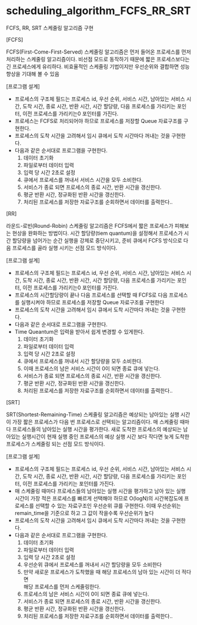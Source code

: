 # scheduling_algorithm_FCFS_RR_SRT
FCFS, RR, SRT 스케줄링 알고리즘 구현

[FCFS]

FCFS(First-Come-First-Served) 스케줄링 알고리즘은 먼저 들어온 프로세스를 먼저 처리하는 스케줄링 알고리즘이다.
비선점 모드로 동작하기 때문에 짧은 프로세스보다는 긴 프로세스에게 유리하다. 
비효율적인 스케줄링 기법이지만 우선순위와 결합하면 성능 향상을 기대해 볼 수 있음

[프로그램 설계]
- 프로세스의 구조체 필드는 프로세스 id, 우선 순위, 서비스 시간, 남아있는 서비스 시간, 도착 시간, 종료 시간, 반환 시간, 시간 할당량, 다음 프로세스를 가리키는 포인터, 이전 프로세스를 가리키는0 포인터를 가진다.
- 프로세스는 FCFS로 처리되어야 하므로 프로세스를 저장할 Queue 자료구조를 구현한다.
- 프로세스의 도착 시간을 고려해서 임시 큐에서 도착 시간마다 꺼내는 것을 구현한다.
- 다음과 같은 순서대로 프로그램을 구현한다.
  1. 데이터 초기화
  2. 파일로부터 데이터 입력
  3. 입력 당 시간 2초로 설정
  4. 큐에서 프로세스를 꺼내서 서비스 시간을 모두 소비한다.
  5. 서비스가 종료 되면 프로세스의 종료 시간, 반환 시간을 갱신한다.
  6. 평균 반환 시간, 정규화된 반환 시간을 갱신한다.
  7. 처리된 프로세스를 저장한 자료구조를 순회하면서 데이터를 출력한다..



[RR]

라운드-로빈(Round-Robin) 스케줄링 알고리즘은 FCFS에서 짧은 프로세스가 피해보는 현상을 완화하는 방법이다.
시간 할당량(tiem quantum)을 설정해서 프로세스가 시간 할당량을 넘어가는 순간 실행을 강제로 중단시키고,
준비 큐에서 FCFS 방식으로 다음 프로세스를 골라 실행 시키는 선점 모드 방식이다.

[프로그램 설계]
- 프로세스의 구조체 필드는 프로세스 id, 우선 순위, 서비스 시간, 남아있는 서비스 시간, 도착 시간, 종료 시간, 반환 시간, 시간 할당량, 다음 프로세스를 가리키는 포인터, 이전 프로세스를 가리키는0 포인터를 가진다.
- 프로세스의 시간할당량이 끝나 다음 프로세스를 선택할 때 FCFS로 다음 프로세스를 실행시켜야 하므로 프로세스를 저장할 Queue 자료구조를 구현한다
- 프로세스의 도착 시간을 고려해서 임시 큐에서 도착 시간마다 꺼내는 것을 구현한다.
- 다음과 같은 순서대로 프로그램을 구현한다.
- Time Queantum은 입력을 받아서 쉽게 변경할 수 있게한다.
  1. 데이터 초기화
  2. 파일로부터 데이터 입력
  3. 입력 당 시간 2초로 설정
  4. 큐에서 프로세스를 꺼내서 시간 할당량을 모두 소비한다.
  5. 이때 프로세스의 남은 서비스 시간이 0이 되면 종료 큐에 넣는다.
  6. 서비스가 종료 되면 프로세스의 종료 시간, 반환 시간을 갱신한다.
  7. 평균 반환 시간, 정규화된 반환 시간을 갱신한다.
  8. 처리된 프로세스를 저장한 자료구조를 순회하면서 데이터를 출력한다..


[SRT]

SRT(Shortest-Remaining-Time) 스케줄링 알고리즘은 예상되는 남아있는 실행 시간이 가장 짧은 프로세스가 다음 번 프로세스로 선택되는 알고리즘이다.
매 스케줄링 때마다 프로세스들의 남아있는 실행 시간을 평가한다. 
새로 도착한 프로세스의 예상되는 남아있는 실행시간이 현재 실행 중인 프로세스의 예상 실행 시간 보다 작다면 늦게 도착한 프로세스가 스케줄링 되는 선점 모드 방식이다. 

[프로그램 설계]
- 프로세스의 구조체 필드는 프로세스 id, 우선 순위, 서비스 시간, 남아있는 서비스 시간, 도착 시간, 종료 시간, 반환 시간, 시간 할당량, 다음 프로세스를 가리키는 포인터, 이전 프로세스를 가리키는 포인터를 가진다.
- 매 스케줄링 때마다 프로세스들의 남아있는 실행 시간을 평가하고 남아 있는 실행 시간이 가장 적은 프로세스를 빠르게 선택해야 하므로 O(logN)의 시간복잡도에 프로세스를 선택할 수 있는 자료구조인 우선순위 큐를 구현한다.
이때 우선순위는 remain_time을 기준으로 하고 그 값이 작을수록 우선순위가 높다
- 프로세스의 도착 시간을 고려해서 임시 큐에서 도착 시간마다 꺼내는 것을 구현한다.
- 다음과 같은 순서대로 프로그램을 구현한다.
  1. 데이터 초기화
  2. 파일로부터 데이터 입력
  3. 입력 당 시간 2초로 설정
  4. 우선순위 큐에서 프로세스를 꺼내서 시간 할당량을 모두 소비한다
  5. 만약 새로운 프로세스가 도착했을 때 해당 프로세스의 남아 있는 시간이 더 적다면      
    해당 프로세스를 먼저 스케줄링한다.
  5. 프로세스의 남은 서비스 시간이 0이 되면 종료 큐에 넣는다.
  6. 서비스가 종료 되면 프로세스의 종료 시간, 반환 시간을 갱신한다.
  7. 평균 반환 시간, 정규화된 반환 시간을 갱신한다.
  8. 처리된 프로세스를 저장한 자료구조를 순회하면서 데이터를 출력한다..

